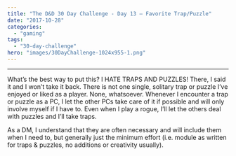 ```yaml
---
title: "The D&D 30 Day Challenge - Day 13 – Favorite Trap/Puzzle"
date: "2017-10-28"
categories: 
  - "gaming"
tags: 
  - "30-day-challenge"
hero: "images/30DayChallenge-1024x955-1.png"
---
```


* * *

What’s the best way to put this? I HATE TRAPS AND PUZZLES! There, I said it and I won’t take it back. There is not one single, solitary trap or puzzle I’ve enjoyed or liked as a player. None, whatsoever. Whenever I encounter a trap or puzzle as a PC, I let the other PCs take care of it if possible and will only involve myself if I have to. Even when I play a rogue, I’ll let the others deal with puzzles and I’ll take traps.

As a DM, I understand that they are often necessary and will include them when I need to, but generally just the minimum effort (i.e. module as written for traps & puzzles, no additions or creativity usually).
